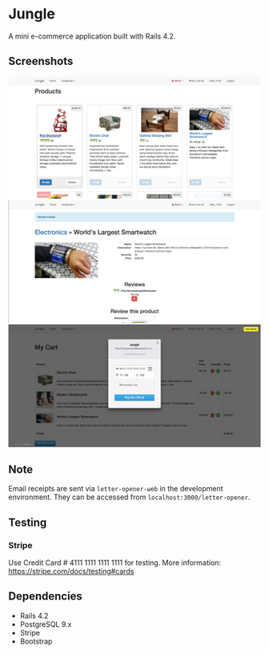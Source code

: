 # Jungle

A mini e-commerce application built with Rails 4.2.

## Screenshots

!["Index"](https://github.com/mstop4/jungle-rails/blob/master/doc/index.png)
!["Detail"](https://github.com/mstop4/jungle-rails/blob/master/doc/detail.png)
!["Stripe"](https://github.com/mstop4/jungle-rails/blob/master/doc/pay.png)

## Note

Email receipts are sent via `letter-opener-web` in the development environment. They can be accessed from `localhost:3000/letter-opener`.

## Testing

### Stripe
Use Credit Card # 4111 1111 1111 1111 for testing. More information: <https://stripe.com/docs/testing#cards>

## Dependencies

* Rails 4.2
* PostgreSQL 9.x
* Stripe
* Bootstrap

